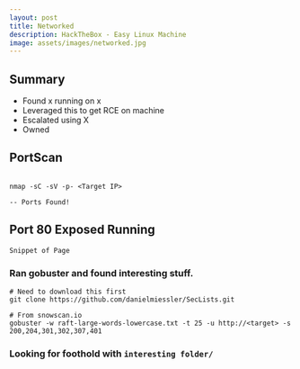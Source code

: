 ```yaml
---
layout: post
title: Networked
description: HackTheBox - Easy Linux Machine
image: assets/images/networked.jpg
---
```


## Summary 
- Found x running on x
- Leveraged this to get RCE on machine
- Escalated using X
- Owned

## PortScan
```

nmap -sC -sV -p- <Target IP>

-- Ports Found!

```

## Port 80 Exposed Running 
```
Snippet of Page
```

### Ran gobuster and found interesting stuff.
```
# Need to download this first
git clone https://github.com/danielmiessler/SecLists.git

# From snowscan.io
gobuster -w raft-large-words-lowercase.txt -t 25 -u http://<target> -s 200,204,301,302,307,401
```

### Looking for foothold with `interesting folder/`


